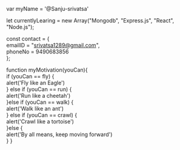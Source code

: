   var myName = '@Sanju-srivatsa'
  
  
  let currentlyLearing = new Array("Mongodb", "Express.js", "React", "Node.js");
  
  
  const contact = {                                                                                                                                                   
  emailID = "srivatsa1289@gmail.com",                                                                                                                                 
  phoneNo = 9490683856                                                                                                                                                
  };

                        
function  myMotivation(youCan){               
if (youCan == fly) {                                                                                                                                                  
alert('Fly like an Eagle')                                                                                                                                                                                                                                                                                                                       
} else if (youCan == run) {                                                                                                                                                                                                                                                                                                             
  alert('Run like a cheetah')                                                                                                                                                    
}else if (youCan  == walk) {                                                                                                                                          
  alert('Walk like an ant')                                                                                                                                                 
} else if (youCan == crawl) {                                                                                                                                         
  alert('Crawl like a tortoise')                                                                                                                                                
}else {                                                                                                                                                               
alert('By all means, keep moving forward')                                                                                                                            
}                                                                                                                                                                   }                                                                
<!---
Sanju-srivatsa/Sanju-srivatsa is a ✨ special ✨ repository because its `README.md` (this file) appears on your GitHub profile.
You can click the Preview link to take a look at your changes.
--->
